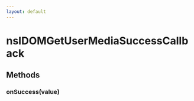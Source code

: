 ```yaml
---
layout: default
---
```


# nsIDOMGetUserMediaSuccessCallback #

## Methods ##

### onSuccess(value) ###
